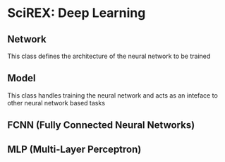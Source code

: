 # SciREX: Deep Learning

## Network

This class defines the architecture of the neural network to be trained

## Model

This class handles training the neural network and acts as an inteface to other neural
network based tasks

## FCNN (Fully Connected Neural Networks)
## MLP (Multi-Layer Perceptron)

